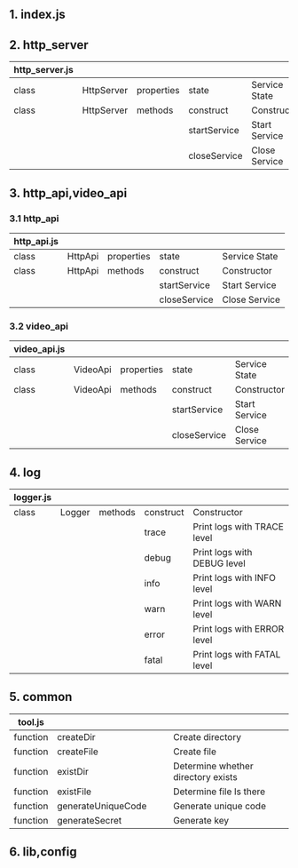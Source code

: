 
## 1. index.js

## 2. http_server

| http_server.js| | | | |
|---------|---------|---------|---------|---------|
| class | HttpServer | properties|  state| Service State |
| class | HttpServer | methods|  construct| Constructor |
|       |        |        |  startService    | Start Service |
|       |        |        |  closeService    | Close Service |

## 3. http_api,video_api

### 3.1 http_api

| http_api.js| | | | |
|---------|---------|---------|---------|---------|
| class | HttpApi | properties|  state | Service State |
| class | HttpApi | methods|  construct| Constructor |
|       |        |        |  startService    | Start Service |
|       |        |        |  closeService    | Close Service |

### 3.2 video_api

| video_api.js| | | | |
|---------|---------|---------|---------|---------|
| class | VideoApi | properties|  state | Service State |
| class | VideoApi | methods|  construct| Constructor |
|       |        |        |  startService    | Start Service |
|       |        |        |  closeService    | Close Service |

## 4. log

| logger.js| | | | |
|---------|---------|---------|---------|---------|
| class | Logger | methods|  construct| Constructor |
|       |        |        |  trace    | Print logs with TRACE level |
|       |        |        |  debug    | Print logs with DEBUG level |
|       |        |        |  info    | Print logs with INFO level |
|       |        |        |  warn    | Print logs with WARN level |
|       |        |        |  error    | Print logs with ERROR level |
|       |        |        |  fatal    | Print logs with FATAL level | 

## 5. common

| tool.js| | | | |
|---------|---------|---------|---------|---------|
| function | createDir | | | Create directory |
| function | createFile | | | Create file |
| function | existDir | | | Determine whether directory exists |
| function | existFile | | | Determine file Is there |
| function | generateUniqueCode | | | Generate unique code|
| function | generateSecret | | | Generate key |

## 6. lib,config